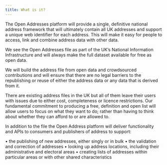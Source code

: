 ```yaml
---
title: What is it?
---
```


The Open Addresses platform will provide a single, definitive national address framework that will ultimately contain all UK addresses and support a unique web identifier for each address. This will make it easy for people to access, link and combine address data with other data. 

We see the Open Addresses file as part of the UK’s National Information Infrastructure and will always make the full dataset available for free as open data.

We will build the address file from open data and crowd­sourced contributions and will ensure that there are no legal barriers to the republishing or reuse of either the address data or any data that is derived from it.

There are existing address files in the UK but all of them leave their users with issues due to either cost, completeness or licence restrictions. Our fundamental commitment to producing a free, definition and open list will allow users to focus on what they want to do; rather than having to think about whether they can afford to or are allowed to.

In addition to the file the Open Address platform will deliver functionality and APIs to consumers and publishers of address to support:

• the publishing of new addresses, either singly or in bulk
• the validation and correction of addresses
• looking up address locations, including their administrative and electoral areas
• creating lists of addresses within particular areas or with other shared characteristics